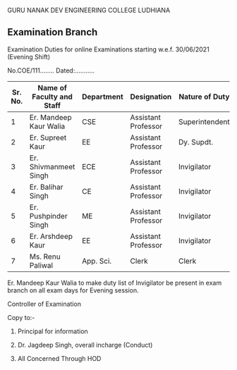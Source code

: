 GURU NANAK DEV ENGINEERING COLLEGE LUDHIANA

## Examination Branch

Examination Duties for online Examinations starting w.e.f. 30/06/2021 (Evening Shift)

No.COE/111........ Dated:...........

| Sr. No. | Name of Faculty and Staff | Department | Designation         | Nature of Duty |
|---------|---------------------------|------------|---------------------|----------------|
| 1       | Er. Mandeep Kaur Walia    | CSE        | Assistant Professor | Superintendent |
| 2       | Er. Supreet Kaur          | EE         | Assistant Professor | Dy. Supdt.     |
| 3       | Er. Shivmanmeet Singh     | ECE        | Assistant Professor | Invigilator    |
| 4       | Er. Balihar Singh         | CE         | Assistant Professor | Invigilator    |
| 5       | Er. Pushpinder Singh      | ME         | Assistant Professor | Invigilator    |
| 6       | Er. Arshdeep Kaur         | EE         | Assistant Professor | Invigilator    |
| 7       | Ms. Renu Paliwal          | App. Sci.  | Clerk               | Clerk          |



Er. Mandeep Kaur Walia to make duty list of Invigilator be present in exam branch on all exam days for Evening session.


Controller of Examination

Copy to:-

1. Principal for information

2. Dr. Jagdeep Singh, overall incharge (Conduct)

3. All Concerned Through HOD
